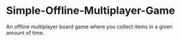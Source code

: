 # Simple-Offline-Multiplayer-Game
An offline multiplayer board game where you collect items in a given amount of time.
